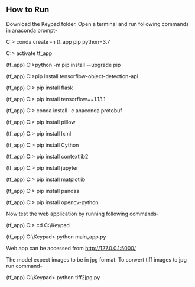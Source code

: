 ## How to Run

Download the Keypad folder. Open a terminal and run following commands in anaconda prompt-

C:> conda create -n tf_app pip python=3.7

C:> activate tf_app

(tf_app) C:>python -m pip install --upgrade pip

(tf_app) C:>pip install tensorflow-object-detection-api

(tf_app) C:> pip install flask

(tf_app) C:> pip install tensorflow==1.13.1

(tf_app) C:> conda install -c anaconda protobuf

(tf_app) C:> pip install pillow

(tf_app) C:> pip install lxml

(tf_app) C:> pip install Cython

(tf_app) C:> pip install contextlib2

(tf_app) C:> pip install jupyter

(tf_app) C:> pip install matplotlib

(tf_app) C:> pip install pandas

(tf_app) C:> pip install opencv-python

Now test the web application by running following commands-

(tf_app) C:> cd C:\Keypad

(tf_app) C:\Keypad> python main_app.py

Web app can be accessed from http://127.0.0.1:5000/

The model expect images to be in jpg format. To convert tiff images to jpg run command-

(tf_app) C:\Keypad> python tiff2jpg.py

